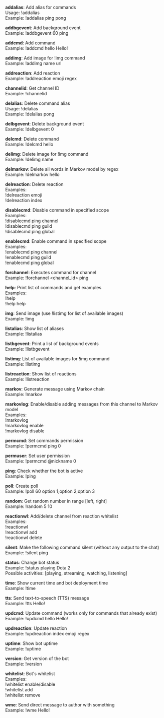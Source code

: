 **addalias**: Add alias for commands  
    Usage: !addalias <command> <alias>  
    Example: !addalias ping pong

**addbgevent**: Add background event  
    Example: !addbgevent 60 ping

**addcmd**: Add command  
    Example: !addcmd hello Hello!

**addimg**: Add image for !img command  
    Example: !addimg name url

**addreaction**: Add reaction  
    Example: !addreaction emoji regex

**channelid**: Get channel ID  
    Example: !channelid

**delalias**: Delete command alias  
    Usage: !delalias <alias>  
    Example: !delalias pong

**delbgevent**: Delete background event  
    Example: !delbgevent 0

**delcmd**: Delete command  
    Example: !delcmd hello

**delimg**: Delete image for !img command  
    Example: !delimg name

**delmarkov**: Delete all words in Markov model by regex  
    Example: !delmarkov hello

**delreaction**: Delete reaction  
    Examples:  
        !delreaction emoji  
        !delreaction index

**disablecmd**: Disable command in specified scope  
    Examples:  
        !disablecmd ping channel  
        !disablecmd ping guild  
        !disablecmd ping global

**enablecmd**: Enable command in specified scope  
    Examples:  
        !enablecmd ping channel  
        !enablecmd ping guild  
        !enablecmd ping global

**forchannel**: Executes command for channel  
    Example: !forchannel <channel_id> ping

**help**: Print list of commands and get examples  
    Examples:  
        !help  
        !help help

**img**: Send image (use !listimg for list of available images)  
    Example: !img

**listalias**: Show list of aliases  
    Example: !listalias

**listbgevent**: Print a list of background events  
    Example: !listbgevent

**listimg**: List of available images for !img command  
    Example: !listimg

**listreaction**: Show list of reactions  
    Example: !listreaction

**markov**: Generate message using Markov chain  
    Example: !markov

**markovlog**: Enable/disable adding messages from this channel to Markov model  
    Examples:  
        !markovlog  
        !markovlog enable  
        !markovlog disable

**permcmd**: Set commands permission  
    Example: !permcmd ping 0

**permuser**: Set user permission  
    Example: !permcmd @nickname 0

**ping**: Check whether the bot is active  
    Example: !ping

**poll**: Create poll  
    Example: !poll 60 option 1;option 2;option 3

**random**: Get random number in range [left, right]  
    Example: !random 5 10

**reactionwl**: Add/delete channel from reaction whitelist  
    Examples:  
        !reactionwl  
        !reactionwl add  
        !reactionwl delete

**silent**: Make the following command silent (without any output to the chat)  
    Example: !silent ping

**status**: Change bot status  
    Example: !status playing Dota 2  
    Possible activities: [playing, streaming, watching, listening]

**time**: Show current time and bot deployment time  
    Example: !time

**tts**: Send text-to-speech (TTS) message  
    Example: !tts Hello!

**updcmd**: Update command (works only for commands that already exist)  
    Example: !updcmd hello Hello!

**updreaction**: Update reaction  
    Example: !updreaction index emoji regex

**uptime**: Show bot uptime  
    Example: !uptime

**version**: Get version of the bot  
    Example: !version

**whitelist**: Bot's whitelist  
    Examples:  
        !whitelist enable/disable  
        !whitelist add  
        !whitelist remove

**wme**: Send direct message to author with something  
    Example: !wme Hello!
